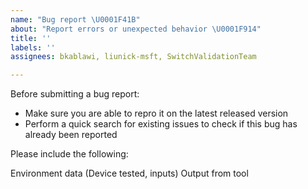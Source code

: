 ```yaml
---
name: "Bug report \U0001F41B"
about: "Report errors or unexpected behavior \U0001F914"
title: ''
labels: ''
assignees: bkablawi, liunick-msft, SwitchValidationTeam

---
```


Before submitting a bug report:

- Make sure you are able to repro it on the latest released version
- Perform a quick search for existing issues to check if this bug has already been reported

Please include the following:

Environment data (Device tested, inputs)
Output from tool
